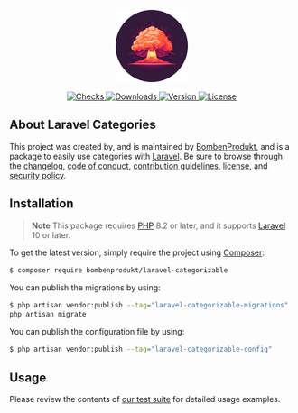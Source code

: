 <p align="center">
    <a href="https://bombenprodukt.com" target="_blank">
        <img src="https://raw.githubusercontent.com/BombenProdukt/assets/main/logo-text.svg" width="128" alt="BombenProdukt Logo" />
    </a>
</p>

<p align="center">
    <a href="https://github.com/BombenProdukt/laravel-categorizable/actions">
        <img src="https://badge.sh/github/check-runs/BombenProdukt/laravel-categorizable" alt="Checks" />
    </a>
    <a href="https://packagist.org/packages/bombenprodukt/laravel-categorizable">
        <img src="https://badge.sh/packagist/downloads/BombenProdukt/laravel-categorizable" alt="Downloads" />
    </a>
    <a href="https://packagist.org/packages/bombenprodukt/laravel-categorizable">
        <img src="https://badge.sh/packagist/version/BombenProdukt/laravel-categorizable" alt="Version" />
    </a>
    <a href="https://packagist.org/packages/bombenprodukt/laravel-categorizable">
        <img src="https://badge.sh/packagist/license/BombenProdukt/laravel-categorizable" alt="License" />
    </a>
</p>

## About Laravel Categories

This project was created by, and is maintained by [BombenProdukt](https://github.com/BombenProdukt), and is a package to easily use categories with [Laravel](https://laravel.com/). Be sure to browse through the [changelog](CHANGELOG.md), [code of conduct](.github/CODE_OF_CONDUCT.md), [contribution guidelines](.github/CONTRIBUTING.md), [license](LICENSE), and [security policy](.github/SECURITY.md).

## Installation

> **Note**
> This package requires [PHP](https://www.php.net/) 8.2 or later, and it supports [Laravel](https://laravel.com/) 10 or later.

To get the latest version, simply require the project using [Composer](https://getcomposer.org/):

```bash
$ composer require bombenprodukt/laravel-categorizable
```

You can publish the migrations by using:

```bash
$ php artisan vendor:publish --tag="laravel-categorizable-migrations"
php artisan migrate
```

You can publish the configuration file by using:

```bash
$ php artisan vendor:publish --tag="laravel-categorizable-config"
```

## Usage

Please review the contents of [our test suite](/tests) for detailed usage examples.

